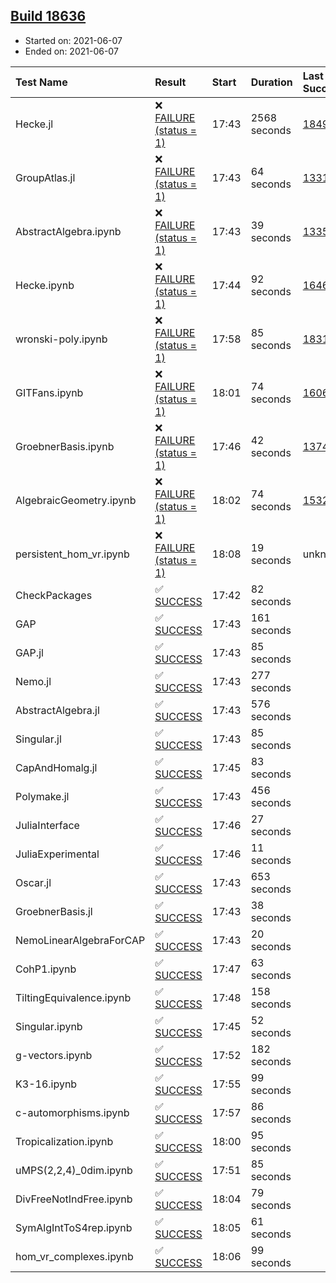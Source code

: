 ## [Build 18636](https://oscarci.mathematik.uni-kl.de/job/oscar/18636/)

* Started on: 2021-06-07
* Ended on: 2021-06-07

| Test Name    | Result | Start | Duration | Last Success | First Failure |
|:-------------|:-------|:------|:---------|:-------------|:--------------|
| Hecke.jl | ❌ [FAILURE (status = 1)](https://oscarci.mathematik.uni-kl.de/job/oscar/18636/artifact/logs/build-18636/Hecke.jl.log) | 17:43 | 2568 seconds | [18490](https://oscarci.mathematik.uni-kl.de/job/oscar/18490/) | [18491](https://oscarci.mathematik.uni-kl.de/job/oscar/18491/) |
| GroupAtlas.jl | ❌ [FAILURE (status = 1)](https://oscarci.mathematik.uni-kl.de/job/oscar/18636/artifact/logs/build-18636/GroupAtlas.jl.log) | 17:43 | 64 seconds | [13311](https://oscarci.mathematik.uni-kl.de/job/oscar/13311/) | [13312](https://oscarci.mathematik.uni-kl.de/job/oscar/13312/) |
| AbstractAlgebra.ipynb | ❌ [FAILURE (status = 1)](https://oscarci.mathematik.uni-kl.de/job/oscar/18636/artifact/logs/build-18636/AbstractAlgebra.ipynb.log) | 17:43 | 39 seconds | [13355](https://oscarci.mathematik.uni-kl.de/job/oscar/13355/) | [13356](https://oscarci.mathematik.uni-kl.de/job/oscar/13356/) |
| Hecke.ipynb | ❌ [FAILURE (status = 1)](https://oscarci.mathematik.uni-kl.de/job/oscar/18636/artifact/logs/build-18636/Hecke.ipynb.log) | 17:44 | 92 seconds | [16463](https://oscarci.mathematik.uni-kl.de/job/oscar/16463/) | [16464](https://oscarci.mathematik.uni-kl.de/job/oscar/16464/) |
| wronski-poly.ipynb | ❌ [FAILURE (status = 1)](https://oscarci.mathematik.uni-kl.de/job/oscar/18636/artifact/logs/build-18636/wronski-poly.ipynb.log) | 17:58 | 85 seconds | [18314](https://oscarci.mathematik.uni-kl.de/job/oscar/18314/) | [18315](https://oscarci.mathematik.uni-kl.de/job/oscar/18315/) |
| GITFans.ipynb | ❌ [FAILURE (status = 1)](https://oscarci.mathematik.uni-kl.de/job/oscar/18636/artifact/logs/build-18636/GITFans.ipynb.log) | 18:01 | 74 seconds | [16068](https://oscarci.mathematik.uni-kl.de/job/oscar/16068/) | [16069](https://oscarci.mathematik.uni-kl.de/job/oscar/16069/) |
| GroebnerBasis.ipynb | ❌ [FAILURE (status = 1)](https://oscarci.mathematik.uni-kl.de/job/oscar/18636/artifact/logs/build-18636/GroebnerBasis.ipynb.log) | 17:46 | 42 seconds | [13748](https://oscarci.mathematik.uni-kl.de/job/oscar/13748/) | [13749](https://oscarci.mathematik.uni-kl.de/job/oscar/13749/) |
| AlgebraicGeometry.ipynb | ❌ [FAILURE (status = 1)](https://oscarci.mathematik.uni-kl.de/job/oscar/18636/artifact/logs/build-18636/AlgebraicGeometry.ipynb.log) | 18:02 | 74 seconds | [15322](https://oscarci.mathematik.uni-kl.de/job/oscar/15322/) | [15323](https://oscarci.mathematik.uni-kl.de/job/oscar/15323/) |
| persistent_hom_vr.ipynb | ❌ [FAILURE (status = 1)](https://oscarci.mathematik.uni-kl.de/job/oscar/18636/artifact/logs/build-18636/persistent_hom_vr.ipynb.log) | 18:08 | 19 seconds | unknown | unknown |
| CheckPackages | ✅ [SUCCESS](https://oscarci.mathematik.uni-kl.de/job/oscar/18636/artifact/logs/build-18636/CheckPackages.log) | 17:42 | 82 seconds |  |  |
| GAP | ✅ [SUCCESS](https://oscarci.mathematik.uni-kl.de/job/oscar/18636/artifact/logs/build-18636/GAP.log) | 17:43 | 161 seconds |  |  |
| GAP.jl | ✅ [SUCCESS](https://oscarci.mathematik.uni-kl.de/job/oscar/18636/artifact/logs/build-18636/GAP.jl.log) | 17:43 | 85 seconds |  |  |
| Nemo.jl | ✅ [SUCCESS](https://oscarci.mathematik.uni-kl.de/job/oscar/18636/artifact/logs/build-18636/Nemo.jl.log) | 17:43 | 277 seconds |  |  |
| AbstractAlgebra.jl | ✅ [SUCCESS](https://oscarci.mathematik.uni-kl.de/job/oscar/18636/artifact/logs/build-18636/AbstractAlgebra.jl.log) | 17:43 | 576 seconds |  |  |
| Singular.jl | ✅ [SUCCESS](https://oscarci.mathematik.uni-kl.de/job/oscar/18636/artifact/logs/build-18636/Singular.jl.log) | 17:43 | 85 seconds |  |  |
| CapAndHomalg.jl | ✅ [SUCCESS](https://oscarci.mathematik.uni-kl.de/job/oscar/18636/artifact/logs/build-18636/CapAndHomalg.jl.log) | 17:45 | 83 seconds |  |  |
| Polymake.jl | ✅ [SUCCESS](https://oscarci.mathematik.uni-kl.de/job/oscar/18636/artifact/logs/build-18636/Polymake.jl.log) | 17:43 | 456 seconds |  |  |
| JuliaInterface | ✅ [SUCCESS](https://oscarci.mathematik.uni-kl.de/job/oscar/18636/artifact/logs/build-18636/JuliaInterface.log) | 17:46 | 27 seconds |  |  |
| JuliaExperimental | ✅ [SUCCESS](https://oscarci.mathematik.uni-kl.de/job/oscar/18636/artifact/logs/build-18636/JuliaExperimental.log) | 17:46 | 11 seconds |  |  |
| Oscar.jl | ✅ [SUCCESS](https://oscarci.mathematik.uni-kl.de/job/oscar/18636/artifact/logs/build-18636/Oscar.jl.log) | 17:43 | 653 seconds |  |  |
| GroebnerBasis.jl | ✅ [SUCCESS](https://oscarci.mathematik.uni-kl.de/job/oscar/18636/artifact/logs/build-18636/GroebnerBasis.jl.log) | 17:43 | 38 seconds |  |  |
| NemoLinearAlgebraForCAP | ✅ [SUCCESS](https://oscarci.mathematik.uni-kl.de/job/oscar/18636/artifact/logs/build-18636/NemoLinearAlgebraForCAP.log) | 17:43 | 20 seconds |  |  |
| CohP1.ipynb | ✅ [SUCCESS](https://oscarci.mathematik.uni-kl.de/job/oscar/18636/artifact/logs/build-18636/CohP1.ipynb.log) | 17:47 | 63 seconds |  |  |
| TiltingEquivalence.ipynb | ✅ [SUCCESS](https://oscarci.mathematik.uni-kl.de/job/oscar/18636/artifact/logs/build-18636/TiltingEquivalence.ipynb.log) | 17:48 | 158 seconds |  |  |
| Singular.ipynb | ✅ [SUCCESS](https://oscarci.mathematik.uni-kl.de/job/oscar/18636/artifact/logs/build-18636/Singular.ipynb.log) | 17:45 | 52 seconds |  |  |
| g-vectors.ipynb | ✅ [SUCCESS](https://oscarci.mathematik.uni-kl.de/job/oscar/18636/artifact/logs/build-18636/g-vectors.ipynb.log) | 17:52 | 182 seconds |  |  |
| K3-16.ipynb | ✅ [SUCCESS](https://oscarci.mathematik.uni-kl.de/job/oscar/18636/artifact/logs/build-18636/K3-16.ipynb.log) | 17:55 | 99 seconds |  |  |
| c-automorphisms.ipynb | ✅ [SUCCESS](https://oscarci.mathematik.uni-kl.de/job/oscar/18636/artifact/logs/build-18636/c-automorphisms.ipynb.log) | 17:57 | 86 seconds |  |  |
| Tropicalization.ipynb | ✅ [SUCCESS](https://oscarci.mathematik.uni-kl.de/job/oscar/18636/artifact/logs/build-18636/Tropicalization.ipynb.log) | 18:00 | 95 seconds |  |  |
| uMPS(2,2,4)_0dim.ipynb | ✅ [SUCCESS](https://oscarci.mathematik.uni-kl.de/job/oscar/18636/artifact/logs/build-18636/uMPS-2-2-4-_0dim.ipynb.log) | 17:51 | 85 seconds |  |  |
| DivFreeNotIndFree.ipynb | ✅ [SUCCESS](https://oscarci.mathematik.uni-kl.de/job/oscar/18636/artifact/logs/build-18636/DivFreeNotIndFree.ipynb.log) | 18:04 | 79 seconds |  |  |
| SymAlgIntToS4rep.ipynb | ✅ [SUCCESS](https://oscarci.mathematik.uni-kl.de/job/oscar/18636/artifact/logs/build-18636/SymAlgIntToS4rep.ipynb.log) | 18:05 | 61 seconds |  |  |
| hom_vr_complexes.ipynb | ✅ [SUCCESS](https://oscarci.mathematik.uni-kl.de/job/oscar/18636/artifact/logs/build-18636/hom_vr_complexes.ipynb.log) | 18:06 | 99 seconds |  |  |

